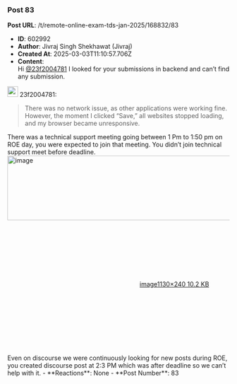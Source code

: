 ### Post 83
**Post URL**: /t/remote-online-exam-tds-jan-2025/168832/83
- **ID**: 602992
- **Author**: Jivraj Singh Shekhawat (Jivraj)
- **Created At**: 2025-03-03T11:10:57.706Z
- **Content**:  
  Hi <a class="mention" href="/u/23f2004781">@23f2004781</a>
I looked for your submissions in backend and can’t find any submission.
<aside class="quote group-ds-students" data-username="23f2004781" data-post="82" data-topic="168832">
<div class="title">
<div class="quote-controls"></div>
<img alt="" width="24" height="24" src="https://dub1.discourse-cdn.com/flex013/user_avatar/discourse.onlinedegree.iitm.ac.in/23f2004781/48/66808_2.png" class="avatar"> 23f2004781:</div>
<blockquote>
There was no network issue, as other applications were working fine. However, the moment I clicked “Save,” all websites stopped loading, and my browser became unresponsive.
</blockquote>
</aside>
There was a technical support meeting going between 1 Pm to 1:50 pm on ROE day, you were expected to join that meeting. You didn’t join technical support meet before deadline.
<div class="lightbox-wrapper"><a class="lightbox" href="https://europe1.discourse-cdn.com/flex013/uploads/iitm/original/3X/c/c/ccfb997e8fdbdab7596c4f36e6a0457f515a7cc8.png" data-download-href="/uploads/short-url/tfms7DXNnn3vL3RC3epq455Wtio.png?dl=1" title="image" rel="noopener nofollow ugc"><img src="https://europe1.discourse-cdn.com/flex013/uploads/iitm/original/3X/c/c/ccfb997e8fdbdab7596c4f36e6a0457f515a7cc8.png" alt="image" data-base62-sha1="tfms7DXNnn3vL3RC3epq455Wtio" width="690" height="146" data-dominant-color="13363E"><div class="meta"><svg class="fa d-icon d-icon-far-image svg-icon" aria-hidden="true"><use href="#far-image"></use></svg><span class="filename">image</span><span class="informations">1130×240 10.2 KB</span><svg class="fa d-icon d-icon-discourse-expand svg-icon" aria-hidden="true"><use href="#discourse-expand"></use></svg></div></a></div>
Even on discourse we were continuously looking for new posts during ROE, you created discourse post at 2:3 PM which was after deadline so we can’t help with it.
- **Reactions**: None
- **Post Number**: 83

